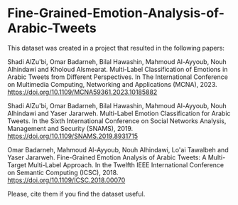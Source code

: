 # Fine-Grained-Emotion-Analysis-of-Arabic-Tweets
This dataset was created in a project that resulted in the following papers:

Shadi AlZu'bi, Omar Badarneh, Bilal Hawashin, Mahmoud Al-Ayyoub, Nouh Alhindawi and Kholoud Alsmearat. Multi-Label Classification of Emotions in Arabic Tweets from Different Perspectives. In The International Conference on Multimedia Computing, Networking and Applications (MCNA), 2023.
https://doi.org/10.1109/MCNA59361.2023.10185882 

Shadi AlZu'bi, Omar Badarneh, Bilal Hawashin, Mahmoud Al-Ayyoub, Nouh Alhindawi and Yaser Jararweh. Multi-Label Emotion Classification for Arabic Tweets. In the Sixth International Conference on Social Networks Analysis, Management and Security (SNAMS), 2019.
https://doi.org/10.1109/SNAMS.2019.8931715 

Omar Badarneh, Mahmoud Al-Ayyoub, Nouh Alhindawi, Lo'ai Tawalbeh and Yaser Jararweh. Fine-Grained Emotion Analysis of Arabic Tweets: A Multi-Target Multi-Label Approach. In the Twelfth IEEE International Conference on Semantic Computing (ICSC), 2018.
https://doi.org/10.1109/ICSC.2018.00070 

Please, cite them if you find the dataset useful.
